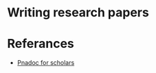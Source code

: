 # Writing research papers


# Referances
* [Pnadoc for scholars](https://pandoc-scholar.github.io/)
